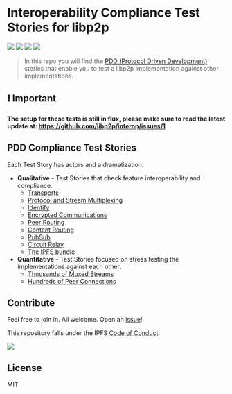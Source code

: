 # Interoperability Compliance Test Stories for libp2p

<a href="http://protocol.ai"><img src="https://img.shields.io/badge/made%20by-Protocol%20Labs-blue.svg?style=flat-square" /></a>
<a href="http://libp2p.io/"><img src="https://img.shields.io/badge/project-libp2p-yellow.svg?style=flat-square" /></a>
<a href="http://webchat.freenode.net/?channels=%23libp2p"><img src="https://img.shields.io/badge/freenode-%23libp2p-yellow.svg?style=flat-square" /></a>
<a href="https://waffle.io/libp2p/libp2p"><img src="https://img.shields.io/badge/pm-waffle-yellow.svg?style=flat-square" /></a>

> In this repo you will find the [PDD (Protocol Driven Development)](https://github.com/ipfs/pdd) stories that enable you to test a libp2p implementation against other implementations.

## ❗️ Important

**The setup for these tests is still in flux, please make sure to read the latest update at: https://github.com/libp2p/interop/issues/1**

## PDD Compliance Test Stories

Each Test Story has actors and a dramatization.

- **Qualitative** - Test Stories that check feature interoperability and compliance.
  - [Transports](./PDD-TRANSPORTS.md)
  - [Protocol and Stream Multiplexing](./PDD-PROTOCOL-AND-STREAM-MULTIPLEXING.md)
  - [Identify](./PDD-IDENTIFY.md)
  - [Encrypted Communications](./PDD-ENCRYPTED-COMMUNICATIONS.md)
  - [Peer Routing](./PDD-PEER-ROUTING.md)
  - [Content Routing](./PDD-CONTENT-ROUTING.md)
  - [PubSub](./PDD-PUBSUB.md)
  - [Circuit Relay](./PDD-CIRCUIT-RELAY.md)
  - [The IPFS bundle](./PDD-THE-IPFS-BUNDLE.md)
- **Quantitative** - Test Stories focused on stress testing the implementations against each other.
  - [Thousands of Muxed Streams](./PDD-THOUSANDS-OF-MUXED-STREAMS.md)
  - [Hundreds of Peer Connections](./PDD-HUNDREDS-OF-PEER-CONNECTIONS.md)

## Contribute

Feel free to join in. All welcome. Open an [issue](https://github.com/ipfs/ipfs-interop/issues)!

This repository falls under the IPFS [Code of Conduct](https://github.com/ipfs/community/blob/master/code-of-conduct.md).

[![](https://cdn.rawgit.com/jbenet/contribute-ipfs-gif/master/img/contribute.gif)](https://github.com/ipfs/community/blob/master/contributing.md)

## License

MIT
